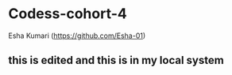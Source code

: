 # Codess-cohort-4
Esha Kumari (https://github.com/Esha-01)

## this is edited and this is in my local system 
